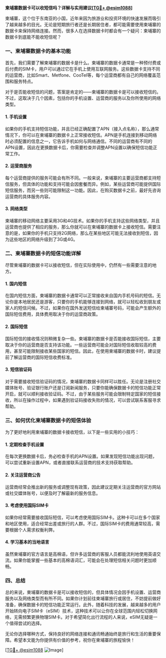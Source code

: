**柬埔寨数据卡可以收短信吗？详解与实用建议[[TG💪+ @esim1088](https://t.me/s/esim1088)]**

柬埔寨，这个位于东南亚的小国，近年来因为旅游业和投资环境的快速发展而吸引了越来越多的目光。无论是短期旅行者还是长期居住者，都可能需要使用柬埔寨的数据卡来保持网络连接。然而，很多人在选择数据卡时都会有一个疑问：柬埔寨的数据卡到底能不能收短信呢？

### 一、柬埔寨数据卡的基本功能

首先，我们需要了解柬埔寨的数据卡是什么。柬埔寨的数据卡通常是一种预付费或后付费的SIM卡，用户可以通过它在手机上使用互联网服务。这些数据卡支持不同的运营商，比如Smart、Metfone、CooTel等，每个运营商都有自己的网络覆盖范围和服务特点。

对于是否能收短信的问题，答案是肯定的——柬埔寨的数据卡是可以接收短信的。不过，这取决于几个因素，包括你的手机设置、运营商的服务以及你所使用的网络类型。

#### 1. 手机设置
如果你的手机支持短信功能，并且已经正确配置了APN（接入点名称），那么通常情况下，你可以在柬埔寨的数据卡上正常接收短信。APN是手机连接到移动网络时必须配置的信息之一，它告诉手机如何与网络通信。不同的运营商有不同的APN设置，因此在更换数据卡后，你需要检查并调整APN设置以确保短信功能正常工作。

#### 2. 运营商服务
每个运营商提供的服务可能会有所不同。一般来说，柬埔寨的主要运营商都支持短信服务，但具体的功能和支持可能会因套餐而异。例如，某些运营商可能提供国际短信服务，而另一些则可能限制这一功能。因此，在购买数据卡之前，最好先咨询运营商的具体服务内容。

#### 3. 网络类型
柬埔寨的移动网络主要采用3G和4G技术。如果你的手机支持这些网络类型，并且运营商也提供了相应的服务，那么你就可以在柬埔寨的数据卡上接收短信。需要注意的是，如果你的手机只支持2G网络，那么在某些地区可能无法接收到短信，因为这些地区的网络升级到了3G或4G。

### 二、柬埔寨数据卡的短信功能详解

尽管柬埔寨的数据卡可以接收短信，但在实际使用中，仍然有一些需要注意的地方。

#### 1. 国内短信
在国内短信方面，柬埔寨的数据卡通常可以正常接收来自国内手机号码的短信。无论你是本地居民还是游客，只要你的手机能够连接到网络，就可以轻松收到朋友或家人的短信问候。不过，如果你在国外发送短信给柬埔寨号码，可能会产生额外的国际短信费用，具体费用取决于你的运营商政策。

#### 2. 国际短信
国际短信的接收情况则稍微复杂一些。柬埔寨的数据卡是否能接收国际短信，主要取决于你的运营商是否支持该功能。一些运营商可能会对国际短信收取较高的费用，甚至可能限制接收某些国家的短信。因此，在使用柬埔寨的数据卡时，建议提前了解运营商的国际短信收费标准。

#### 3. 短信验证码
对于需要接收短信验证码的情况，柬埔寨的数据卡同样可以胜任。无论是注册社交媒体账号、验证银行账户还是订阅新闻服务，只要你能确保数据卡的短信功能正常开启，就可以顺利接收验证码。不过，由于某些服务可能会限制特定国家的短信接收，所以在操作过程中，如果遇到验证码接收失败的情况，可以尝试联系客服寻求帮助。

### 三、如何优化柬埔寨数据卡的短信体验

为了更好地利用柬埔寨的数据卡接收短信，以下是一些实用的小技巧：

#### 1. 定期检查手机设置
在每次更换数据卡后，务必检查手机的APN设置。如果发现短信功能出现问题，可以尝试重新设置APN，或者直接联系运营商的技术支持获取帮助。

#### 2. 关注运营商公告
运营商经常会推出新的服务或调整现有政策，因此建议定期关注运营商的官方网站或社交媒体账号，以便及时了解最新的服务信息。

#### 3. 考虑使用国际SIM卡
如果你经常需要接收国际短信，可以考虑使用国际SIM卡。这种卡可以在多个国家和地区使用，适合经常出差或旅行的人群。不过，国际SIM卡的费用通常较高，需要根据个人需求权衡利弊。

#### 4. 学习基本的当地语言
虽然柬埔寨的官方语言是高棉语，但许多运营商的客服人员都能流利地使用英语交流。如果你能掌握一些基本的高棉语词汇，可能会在处理短信相关问题时更加顺畅。

### 四、总结

总的来说，柬埔寨的数据卡是可以接收短信的，但具体情况会因手机设置、运营商服务以及网络类型而有所不同。如果你计划前往柬埔寨旅行或居住，不妨提前做好准备，确保数据卡的短信功能正常运行。此外，随着科技的发展，越来越多的用户开始转向电子SIM卡（eSIM）技术，这种技术可以让你在全球范围内轻松切换网络，无需频繁更换物理SIM卡。对于希望简化出行流程的人来说，eSIM无疑是一个值得尝试的选择。

无论你选择哪种方式，保持良好的网络连接和通讯畅通始终是旅行和生活的重要保障。希望本文能为你提供有价值的参考，祝你在柬埔寨的旅程愉快！

[[TG💪+ @esim1088](https://t.me/s/esim1088) ![Image](https://i.postimg.cc/4NQfJmqS/Snipaste-2025-05-13-00-14-12.png)]
